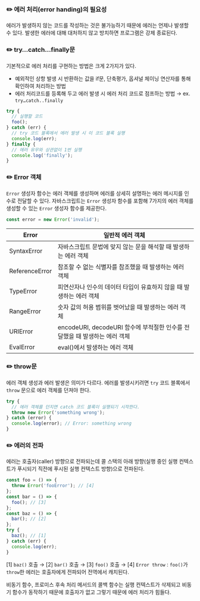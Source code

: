 ### ✏️ 에러 처리(error handing)의 필요성

에러가 발생하지 않는 코드를 작성하는 것은 불가능하기 때문에 에러는 언제나 발생할 수 있다. 발생한 에러에 대해 대처하지 않고 방치하면 프로그램은 강제 종료된다.

### ✏️ try…catch…finally문

기본적으로 에러 처리를 구현하는 방법은 크게 2가지가 있다.

- 예외적인 상항 발생 시 반환하는 값을 if문, 단축평가, 옵셔널 체이닝 연산자를 통해 확인하여 처리하는 방법
- 에러 처리코드를 등록해 두고 에러 발생 시 에러 처리 코드로 점프하는 방법
  → ex. `try…catch..finally`

```jsx
try {
  // 실행할 코드
  foo();
} catch (err) {
  // try 코드 블록에서 에러 발생 시 이 코드 블록 실행
  console.log(err);
} finally {
  // 에러 유무와 상관없이 1번 실행
  console.log('finally');
}
```

### ✏️ Error 객체

`Error` 생성자 함수는 에러 객체를 생성하며 에러를 상세히 설명하는 에러 메시지를 인수로 전달할 수 있다. 자바스크립트는 `Error` 생성자 함수를 포함해 7가지의 에러 객체를 생성할 수 있는 `Error` 생성자 함수를 제공한다.

```jsx
const error = new Error('invalid');
```

| Error          | 일반적 에러 객체                                                           |
| -------------- | -------------------------------------------------------------------------- |
| SyntaxError    | 자바스크립트 문법에 맞지 않는 문을 해석할 때 발생하는 에러 객체            |
| ReferenceError | 참조할 수 없는 식별자를 참조했을 때 발생하는 에러 객체                     |
| TypeError      | 피연산자나 인수의 데이터 타입이 유효하지 않을 때 발생하는 에러 객체        |
| RangeError     | 숫자 값의 허용 범위를 벗어났을 때 발생하는 에러 객체                       |
| URIError       | encodeURI, decodeURI 함수에 부적절한 인수를 전달했을 때 발생하는 에러 객체 |
| EvalError      | eval()에서 발생하는 에러 객체                                              |

### ✏️ throw문

에러 객체 생성과 에러 발생은 의미가 다르다. 에러를 발생시키려면 `try` 코드 블록에서 `throw` 문으로 에러 객체를 던져야 한다.

```jsx
try {
  // 에러 객체를 던지면 catch 코드 블록이 실행되기 시작한다.
  throw new Error('something wrong');
} catch (error) {
  console.log(error); // Error: something wrong
}
```

### ✏️ 에러의 전파

에러는 호출자(caller) 방향으로 전파되는데 콜 스택의 아래 방향(실행 중인 실행 컨텍스트가 푸시되기 직전에 푸시된 실행 컨텍스트 방향)으로 전파된다.

```jsx
const foo = () => {
  throw Error('fooError'); // [4]
};
const bar = () => {
  foo(); // [3]
};
const baz = () => {
  bar(); // [2]
};
try {
  baz(); // [1]
} catch (err) {
  console.log(err);
}
```

[1] `baz()` 호출 → [2] `bar()` 호출 → [3] `foo()` 호출 → [4] `Error throw` : `foo()`가 `throw`한 에러는 호출자에게 전파되어 전역에서 캐치된다.

비동기 함수, 프로미스 후속 처리 메서드의 콜백 함수는 실행 컨텍스트가 삭제되고 비동기 함수가 동작하기 때문에 호출자가 없고 그렇기 때문에 에러 처리가 힘들다.

